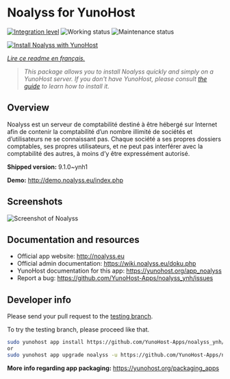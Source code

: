 <!--
N.B.: This README was automatically generated by https://github.com/YunoHost/apps/tree/master/tools/README-generator
It shall NOT be edited by hand.
-->

# Noalyss for YunoHost

[![Integration level](https://dash.yunohost.org/integration/noalyss.svg)](https://dash.yunohost.org/appci/app/noalyss) ![Working status](https://ci-apps.yunohost.org/ci/badges/noalyss.status.svg) ![Maintenance status](https://ci-apps.yunohost.org/ci/badges/noalyss.maintain.svg)

[![Install Noalyss with YunoHost](https://install-app.yunohost.org/install-with-yunohost.svg)](https://install-app.yunohost.org/?app=noalyss)

*[Lire ce readme en français.](./README_fr.md)*

> *This package allows you to install Noalyss quickly and simply on a YunoHost server.
If you don't have YunoHost, please consult [the guide](https://yunohost.org/#/install) to learn how to install it.*

## Overview

Noalyss est un serveur de comptabilité destiné à être hébergé sur Internet afin de contenir la comptabilité d’un nombre illimité de sociétés et d’utilisateurs ne se connaissant pas. Chaque société a ses propres dossiers comptables, ses propres utilisateurs, et ne peut pas interférer avec la comptabilité des autres, à moins d’y être expressément autorisé.


**Shipped version:** 9.1.0~ynh1

**Demo:** http://demo.noalyss.eu/index.php

## Screenshots

![Screenshot of Noalyss](./doc/screenshots/Sélection_099_0.png)

## Documentation and resources

* Official app website: <http://noalyss.eu>
* Official admin documentation: <https://wiki.noalyss.eu/doku.php>
* YunoHost documentation for this app: <https://yunohost.org/app_noalyss>
* Report a bug: <https://github.com/YunoHost-Apps/noalyss_ynh/issues>

## Developer info

Please send your pull request to the [testing branch](https://github.com/YunoHost-Apps/noalyss_ynh/tree/testing).

To try the testing branch, please proceed like that.

``` bash
sudo yunohost app install https://github.com/YunoHost-Apps/noalyss_ynh/tree/testing --debug
or
sudo yunohost app upgrade noalyss -u https://github.com/YunoHost-Apps/noalyss_ynh/tree/testing --debug
```

**More info regarding app packaging:** <https://yunohost.org/packaging_apps>
